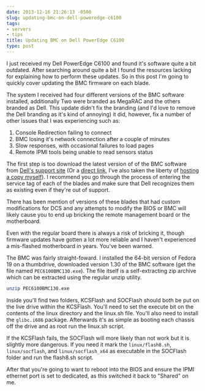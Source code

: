 ```yaml
---
date: 2013-12-16 21:26:13 -0500
slug: updating-bmc-on-dell-poweredge-c6100
tags:
- servers
- tips
title: Updating BMC on Dell PowerEdge C6100
type: post
---
```


I just received my Dell PowerEdge C6100 and found it's software quite a bit
outdated. After searching around quite a bit I found the resources lacking for
explaining how to perform these updates. So in this post I'm going to quickly
cover updating the BMC firmware on each blade.

The system I received had four different versions of the BMC software
installed, additionally Two were branded as MegaRAC and the others branded as
Dell. This update didn't fix the branding (and I'd love to remove the Dell
branding as it's kind of annoying) it did, however, fix a number of other
issues that I was experiencing such as:

1. Console Redirection failing to connect
2. BMC losing it's network connection after a couple of minutes
3. Slow responses, with occasional failures to load pages
4. Remote IPMI tools being unable to read sensors status

The first step is too download the latest version of of the BMC software from
[Dell's support site](https://support.dell.com/) (Or a [direct
link](http://downloads.dell.com/Pages/Drivers/poweredge-c6100-all.html), I've
also taken the liberty of [hosting a copy
myself](http://static.stelfox.net/files/PEC6100BMC130.exe)). I recommend you go
through the process of entering the service tag of each of the blades and make
sure that Dell recognizes them as existing even if they're out of support.

There has been mention of versions of these blades that had custom
modifications for DCS and any attempts to modify the BIOS or BMC will likely
cause you to end up bricking the remote management board or the motherboard.

Even with the regular board there is always a risk of bricking it, though
firmware updates have gotten a lot more reliable and I haven't experienced a
mis-flashed motherboard in years. You've been warned.

The BMC was fairly straight-foward. I installed the 64-bit version of Fedora 19
on a thumbdrive, downloaded version 1.30 of the BMC software (get the file
named `PEC6100BMC130.exe`). The file itself is a self-extracting zip archive
which can be extracted using the regular unzip utility.

```sh
unzip PEC6100BMC130.exe
```

Inside you'll find two folders, KCSFlash and SOCFlash should both be put on the
live drive within the KCSFlash. You'll need to set the execute bit on the
contents of the linux directory and the linux.sh file. You'll also need to
install the `glibc.i686` package. Afterwards it's as simple as booting each
chassis off the drive and as root run the linux.sh script.

If the KCSFlash fails, the SOCFlash will more likely than not work but it is
slightly more dangerous. If you need it mark the `linux/flash8.sh`,
`linux/socflash`, and `linux/socflash_x64` as executable in the SOCFlash folder
and run the flash8.sh script.

After that you're going to want to reboot into the BIOS and ensure the IPMI
ethernet port is set to dedicated, as this switched it back to "Shared" on me.
